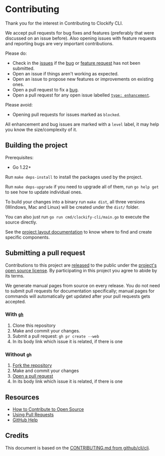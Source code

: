 # Contributing

Thank you for the interest in Contributing to Clockify CLI.

We accept pull requests for bug fixes and features (preferably that were discussed on an issue
before). Also opening issues with feature requests and reporting bugs are very important
contributions.

Please do:

- Check in the [issues][issues] if the [bug][bugs] or [feature request][enhancement] has not been submitted.
- Open an issue if things aren't working as expected.
- Open an issue to propose new features or improvements on existing ones.
- Open a pull request to fix a [bug][bugs].
- Open a pull request for any open issue labelled [`type: enhancement`][enhancement].

Please avoid:

- Opening pull requests for issues marked as `blocked`.

All enhancement and bug issues are marked with a `level` label, it may help you know the
size/complexity of it.

## Building the project

Prerequisites:
- Go 1.22+

Run `make deps-install` to install the packages used by the project.

Run `make deps-upgrade` if you need to upgrade all of them, run `go help get` to see how to update
individual ones.

To build your changes into a binary run `make dist`, all three versions (Windows, Mac and Linux)
will be created under the `dist/` folder.

You can also just run `go run cmd/clockify-cli/main.go` to execute the source directly.

See the [project layout documentation][project layout] to know where to find and create specific
components.

## Submitting a pull request

Contributions to this project are [released][legal] to the public under the
[project's open source license][license]. By participating in this project you agree to abide by
its terms.

We generate manual pages from source on every release. You do not need to submit pull requests for
documentation specifically; manual pages for commands will automatically get updated after your
pull requests gets accepted.

### With [`gh`][gh]

1. Clone this repository
2. Make and commit your changes.
3. Submit a pull request: `gh pr create --web`
4. In its body link which issue it is related, if there is one

### Without `gh`

1. [Fork the repository][fork]
2. Make and commit your changes
3. [Open a pull request][open-pr]
4. In its body link which issue it is related, if there is one

## Resources

- [How to Contribute to Open Source][]
- [Using Pull Requests][]
- [GitHub Help][]

## Credits

This document is based on the [CONTRIBUTING.md from github/cli/cli][credit].

[fork]: https://github.com/lucassabreu/clockify-cli/fork
[open-pr]: https://github.com/lucassabreu/clockify-cli/compare
[credit]: https://github.com/cli/cli/blob/trunk/.github/CONTRIBUTING.md
[issues]: https://github.com/lucassabreu/clockify-cli/issues
[bugs]: https://github.com/lucassabreu/clockify-cli/issues?q=is%3Aopen+is%3Aissue+label%3A%22type%3A+bug%22
[enhancement]: https://github.com/lucassabreu/clockify-cli/issues?q=is%3Aissue+is%3Aopen+label%3A%22type%3A+enhancement%22
[project layout]: ./docs/project-layout.md
[gh]: https://github.com/cli/cli
[legal]: https://docs.github.com/en/free-pro-team@latest/github/site-policy/github-terms-of-service#6-contributions-under-repository-license
[license]: ./LICENSE
[How to Contribute to Open Source]: https://opensource.guide/how-to-contribute/
[Using Pull Requests]: https://docs.github.com/en/free-pro-team@latest/github/collaborating-with-issues-and-pull-requests/about-pull-requests
[GitHub Help]: https://docs.github.com/
